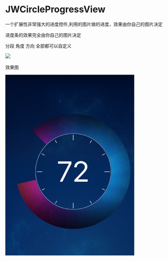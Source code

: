 # JWCircleProgressView
一个扩展性非常强大的进度控件,利用的图片做的进度，效果由你自己的图片决定
   
进度条的效果完全由你自己的图片决定

分段 角度 方向  全部都可以自定义


![](https://github.com/GitHubOfJW/JWCircleProgressView/blob/master/Source/progress.gif)
 

效果图

![](https://github.com/GitHubOfJW/JWCircleProgressView/blob/master/Source/8428556F0B9C7CB59A7867DC3AE77A46.jpg)

